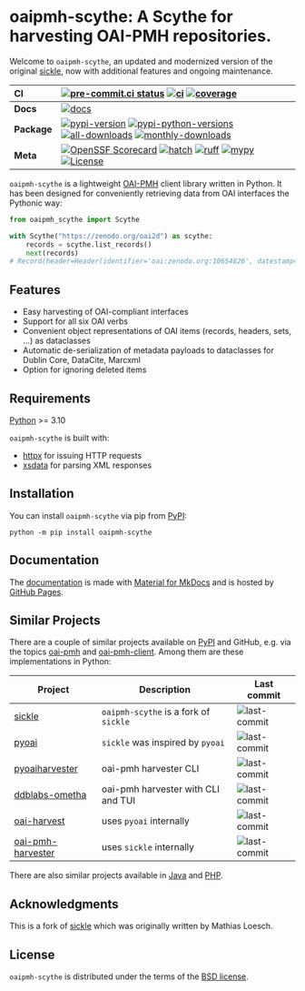 # oaipmh-scythe: A Scythe for harvesting OAI-PMH repositories.

Welcome to `oaipmh-scythe`, an updated and modernized version of the original
[sickle](https://github.com/mloesch/sickle), now with additional features and ongoing maintenance.

| __CI__      | [![pre-commit.ci status][pre-commit-ci-badge]][pre-commit-ci-status] [![ci][ci-badge]][ci-workflow] [![coverage][coverage-badge]][ci-workflow]                                                                                        |
| :---------- | :------------------------------------------------------------------------------------------------------------------------------------------------------------------------------------------------------------------------------------ |
| __Docs__    | [![docs][docs-badge]][docs-workflow]                                                                                                                                                                                                  |
| __Package__ | [![pypi-version][pypi-version-badge]][pypi-url] [![pypi-python-versions][pypi-python-versions-badge]][pypi-url] [![all-downloads][all-downloads-badge]][pepy-tech-url] [![monthly-downloads][monthly-downloads-badge]][pepy-tech-url] |
| __Meta__    | [![OpenSSF Scorecard][scorecard-badge]][scorecard-url] [![hatch][hatch-badge]][hatch] [![ruff][ruff-badge]][ruff] [![mypy][mypy-badge]][mypy] [![License][license-badge]][license]                                                    |

`oaipmh-scythe` is a lightweight [OAI-PMH](http://www.openarchives.org/OAI/openarchivesprotocol.html) client library
written in Python. It has been designed for conveniently retrieving data from OAI interfaces the Pythonic way:

```python
from oaipmh_scythe import Scythe

with Scythe("https://zenodo.org/oai2d") as scythe:
    records = scythe.list_records()
    next(records)
# Record(header=Header(identifier='oai:zenodo.org:10654826', datestamp='2024-02-13T15:38:50Z', set_spec=['software'], status=None), metadata=Metadata(other_element=Dc(title=[Title(value='Research Data Management Organiser (RDMO)', lang=None)], creator=[Creator(value='Klar, Jochen', lang=None), Creator(value='Michaelis, Olaf', lang=None), Creator(value='Wallace, David', lang=None), Creator(value='Schröder, Max', lang=None), Creator(value='Fütterer, Heinz-Alexander', lang=None), Creator(value='Lanza, Giacomo', lang=None), Creator(value='Martínez Muñoz, David', lang=None), Creator(value='Pilori, Dario', lang=None), Creator(value='Harry, Enke', lang=None)], subject=[], description=[Description(value='&lt;h2&gt;&lt;a href="https://github.com/rdmorganiser/rdmo/compare/2.1.2...2.1.3"&gt;RDMO 2.1.3&lt;/a&gt; (Feb 13, 2024)&lt;/h2&gt;\n&lt;ul&gt;\n&lt;li&gt;Fix the migration of options with additional_input (#912)&lt;/li&gt;\n&lt;li&gt;Fix export urls in management when using BASE_PATH (#915)&lt;/li&gt;\n&lt;/ul&gt;\n&lt;h2&gt;How to upgrade&lt;/h2&gt;\n&lt;p&gt;In case you are upgrading from an RDMO version below 2.0.0 please read these &lt;a href="https://rdmo.readthedocs.io/en/latest/upgrade/index.html#upgrade-to-version-2-0-0"&gt;upgrade instructions&lt;/a&gt; before you proceed.&lt;/p&gt;\n&lt;pre&gt;&lt;code&gt;pip install --upgrade rdmo\npython manage.py upgrade\n&lt;/code&gt;&lt;/pre&gt;', lang=None), Description(value='If you refer to this software in a publication, please cite it as below.', lang=None)], publisher=[Publisher(value='Zenodo', lang=None)], contributor=[], date=[Date(value='2024-02-13', lang=None)], type_value=[TypeType(value='info:eu-repo/semantics/other', lang=None)], format=[], identifier=[Identifier(value='https://doi.org/10.5281/zenodo.10654826', lang=None), Identifier(value='oai:zenodo.org:10654826', lang=None)], source=[], language=[], relation=[Relation(value='https://github.com/rdmorganiser/rdmo/tree/2.1.3', lang=None), Relation(value='https://doi.org/10.5281/zenodo.596581', lang=None)], coverage=[], rights=[Rights(value='info:eu-repo/semantics/openAccess', lang=None), Rights(value='Apache License 2.0', lang=None), Rights(value='http://www.apache.org/licenses/LICENSE-2.0', lang=None)])), about=[])
```

## Features

- Easy harvesting of OAI-compliant interfaces
- Support for all six OAI verbs
- Convenient object representations of OAI items (records, headers, sets, ...) as dataclasses
- Automatic de-serialization of metadata payloads to dataclasses for Dublin Core, DataCite, Marcxml
- Option for ignoring deleted items

## Requirements

[Python](https://www.python.org/downloads/) >= 3.10

`oaipmh-scythe` is built with:

- [httpx](https://github.com/encode/httpx) for issuing HTTP requests
- [xsdata](https://github.com/tefra/xsdata) for parsing XML responses

## Installation

You can install `oaipmh-scythe` via pip from [PyPI][pypi-url]:

```console
python -m pip install oaipmh-scythe
```

## Documentation

The [documentation][docs-url] is made with [Material for MkDocs](https://github.com/squidfunk/mkdocs-material) and is
hosted by [GitHub Pages](https://docs.github.com/en/pages).

## Similar Projects

There are a couple of similar projects available on [PyPI](https://pypi.org/search/?q=oai-pmh) and GitHub, e.g. via the
topics [oai-pmh](https://github.com/topics/oai-pmh) and [oai-pmh-client](https://github.com/topics/oai-pmh-client).
Among them are these implementations in Python:

| Project                                                                          | Description                           | Last commit                                                                                           |
| -------------------------------------------------------------------------------- | ------------------------------------- | ----------------------------------------------------------------------------------------------------- |
| [sickle](https://github.com/mloesch/sickle)                                      | `oaipmh-scythe` is a fork of `sickle` | ![last-commit](https://img.shields.io/github/last-commit/mloesch/sickle)                              |
| [pyoai](https://github.com/infrae/pyoai)                                         | `sickle` was inspired by `pyoai`      | ![last-commit](https://img.shields.io/github/last-commit/infrae/pyoai)                                |
| [pyoaiharvester](https://github.com/vphill/pyoaiharvester)                       | oai-pmh harvester CLI                 | ![last-commit](https://img.shields.io/github/last-commit/vphill/pyoaiharvester)                       |
| [ddblabs-ometha](https://github.com/Deutsche-Digitale-Bibliothek/ddblabs-ometha) | oai-pmh harvester with CLI and TUI    | ![last-commit](https://img.shields.io/github/last-commit/Deutsche-Digitale-Bibliothek/ddblabs-ometha) |
| [oai-harvest](https://github.com/bloomonkey/oai-harvest)                         | uses `pyoai` internally               | ![last-commit](https://img.shields.io/github/last-commit/bloomonkey/oai-harvest)                      |
| [oai-pmh-harvester](https://github.com/MITLibraries/oai-pmh-harvester)           | uses `sickle` internally              | ![last-commit](https://img.shields.io/github/last-commit/MITLibraries/oai-pmh-harvester)              |

There are also similar projects available in [Java](https://github.com/topics/oai-pmh-client?l=java) and
[PHP](https://github.com/topics/oai-pmh-client?l=php).

## Acknowledgments

This is a fork of [sickle](https://github.com/mloesch/sickle) which was originally written by Mathias Loesch.

## License

`oaipmh-scythe` is distributed under the terms of the [BSD license](https://spdx.org/licenses/BSD-3-Clause.html).

<!-- Refs -->

[all-downloads-badge]: https://static.pepy.tech/badge/oaipmh-scythe
[ci-badge]: https://github.com/afuetterer/oaipmh-scythe/actions/workflows/main.yml/badge.svg
[ci-workflow]: https://github.com/afuetterer/oaipmh-scythe/actions/workflows/main.yml
[coverage-badge]: https://img.shields.io/endpoint?url=https://gist.githubusercontent.com/afuetterer/fcb87d45f4d7defdfeffa65eb1d65f63/raw/coverage-badge.json
[docs-badge]: https://github.com/afuetterer/oaipmh-scythe/actions/workflows/docs.yml/badge.svg
[docs-url]: https://afuetterer.github.io/oaipmh-scythe
[docs-workflow]: https://github.com/afuetterer/oaipmh-scythe/actions/workflows/docs.yml
[hatch]: https://github.com/pypa/hatch
[hatch-badge]: https://img.shields.io/badge/%F0%9F%A5%9A-Hatch-4051b5.svg
[license]: https://spdx.org/licenses/BSD-3-Clause.html
[license-badge]: https://img.shields.io/badge/License-BSD_3--Clause-blue.svg
[monthly-downloads-badge]: https://static.pepy.tech/badge/oaipmh-scythe/month
[mypy]: https://mypy-lang.org
[mypy-badge]: https://img.shields.io/badge/types-mypy-blue.svg
[pepy-tech-url]: https://pepy.tech/project/oaipmh-scythe
[pre-commit-ci-badge]: https://results.pre-commit.ci/badge/github/afuetterer/oaipmh-scythe/main.svg
[pre-commit-ci-status]: https://results.pre-commit.ci/latest/github/afuetterer/oaipmh-scythe/main
[pypi-python-versions-badge]: https://img.shields.io/pypi/pyversions/oaipmh-scythe.svg?logo=python&label=Python
[pypi-url]: https://pypi.org/project/oaipmh-scythe/
[pypi-version-badge]: https://img.shields.io/pypi/v/oaipmh-scythe.svg?logo=pypi&label=PyPI
[ruff]: https://github.com/astral-sh/ruff
[ruff-badge]: https://img.shields.io/endpoint?url=https://raw.githubusercontent.com/charliermarsh/ruff/main/assets/badge/v2.json
[scorecard-badge]: https://api.securityscorecards.dev/projects/github.com/afuetterer/oaipmh-scythe/badge
[scorecard-url]: https://securityscorecards.dev/viewer/?uri=github.com/afuetterer/oaipmh-scythe
